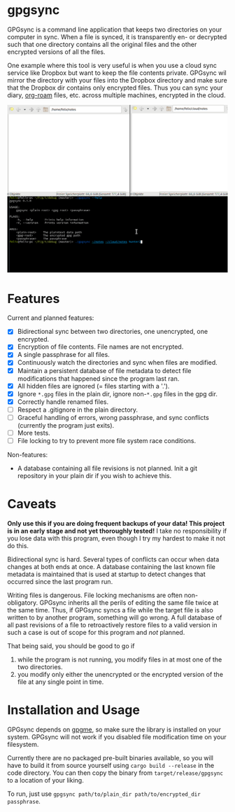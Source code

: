 # gpgsync

GPGsync is a command line application that keeps two directories on your computer in sync.  When a file is synced, it is transparently en- or decrypted such that one directory contains all the original files and the other encrypted versions of all the files.

One example where this tool is very useful is when you use a cloud sync service like Dropbox but want to keep the file contents private.  GPGsync wil mirror the directory with your files into the Dropbox directory and make sure that the Dropbox dir contains only encrypted files.  Thus you can sync your diary, [org-roam](https://github.com/org-roam) files, etc. across multiple machines, encrypted in the cloud.

![Quick demo](demo.gif)

# Features

Current and planned features:

- [X] Bidirectional sync between two directories, one unencrypted, one encrypted.
- [X] Encryption of file contents. File names are not encrypted.
- [X] A single passphrase for all files.
- [X] Continuously watch the directories and sync when files are modified.
- [X] Maintain a persistent database of file metadata to detect file modifications that happened since the program last ran. 
- [X] All hidden files are ignored (= files starting with a '.').
- [X] Ignore `*.gpg` files in the plain dir, ignore non-`*.gpg` files in the gpg dir.
- [X] Correctly handle renamed files.
- [ ] Respect a .gitignore in the plain directory.
- [ ] Graceful handling of errors, wrong passphrase, and sync conflicts (currently the program just exits).
- [ ] More tests.
- [ ] File locking to try to prevent more file system race conditions.

Non-features:

- A database containing all file revisions is not planned. Init a git repository in your plain dir if you wish to achieve this.

# Caveats

**Only use this if you are doing frequent backups of your data!  This project is in an early stage and not yet thoroughly tested!**  I take no responsibility if you lose data with this program, even though I try my hardest to make it not do this.

Bidirectional sync is hard.  Several types of conflicts can occur when data changes at both ends at once.  A database containing the last known file metadata is maintained that is used at startup to detect changes that occurred since the last program run.

Writing files is dangerous.  File locking mechanisms are often non-obligatory.  GPGsync inherits all the perils of editing the same file twice at the same time.  Thus, if GPGsync syncs a file while the target file is also written to by another program, something will go wrong.  A full database of all past revisions of a file to retroactively restore files to a valid version in such a case is out of scope for this program and *not* planned.

That being said, you should be good to go if
1. while the program is not running, you modify files in at most one of the two directories.
2. you modify only either the unencrypted or the encrypted version of the file at any single point in time. 

# Installation and Usage

GPGsync depends on [gpgme](https://www.gnupg.org/software/gpgme/index.html), so make sure the library is installed on your system.  GPGsync will not work if you disabled file modification time on your filesystem.

Currently there are no packaged pre-built binaries available, so you will have to build it from source yourself using `cargo build --release` in the code directory.  You can then copy the binary from `target/release/gpgsync` to a location of your liking.

To run, just use `gpgsync path/to/plain_dir path/to/encrypted_dir passphrase`.
